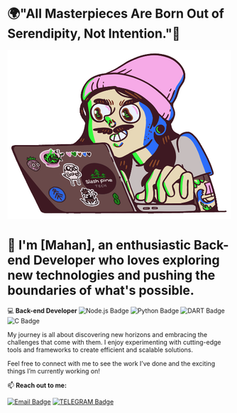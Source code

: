 # 🌍"All Masterpieces Are Born Out of Serendipity, Not Intention."🚀

![Animated GIF](https://github.com/MahanSadeghi1/MahanSadeghi1/blob/main/gif.gif?raw=true)

# 👋 I'm [Mahan], an enthusiastic **Back-end Developer** who loves exploring new technologies and pushing the boundaries of what's possible.

💻 **Back-end Developer** 
![Node.js Badge](https://img.shields.io/badge/Node.js-339933?style=for-the-badge&logo=nodedotjs&logoColor=white)
![Python Badge](https://img.shields.io/badge/Python-3776AB?style=for-the-badge&logo=python&logoColor=white)
![DART Badge](https://img.shields.io/badge/DART-3776AB?style=for-the-badge&logo=DART&logoColor=white)
![C Badge](https://img.shields.io/badge/C-3776AB?style=for-the-badge&logo=C&logoColor=white)


My journey is all about discovering new horizons and embracing the challenges that come with them. I enjoy experimenting with cutting-edge tools and frameworks to create efficient and scalable solutions.

Feel free to connect with me to see the work I’ve done and the exciting things I’m currently working on!

📫 **Reach out to me:**

[![Email Badge](https://img.shields.io/badge/EMAIL-grey?style=for-the-badge&logo=email)](mailto:mahansadeghi6318@gmail.com)
[![TELEGRAM Badge](https://img.shields.io/badge/TELEGRAM-grey?style=for-the-badge&logo=telegram)](https://t.me/a_si63)
